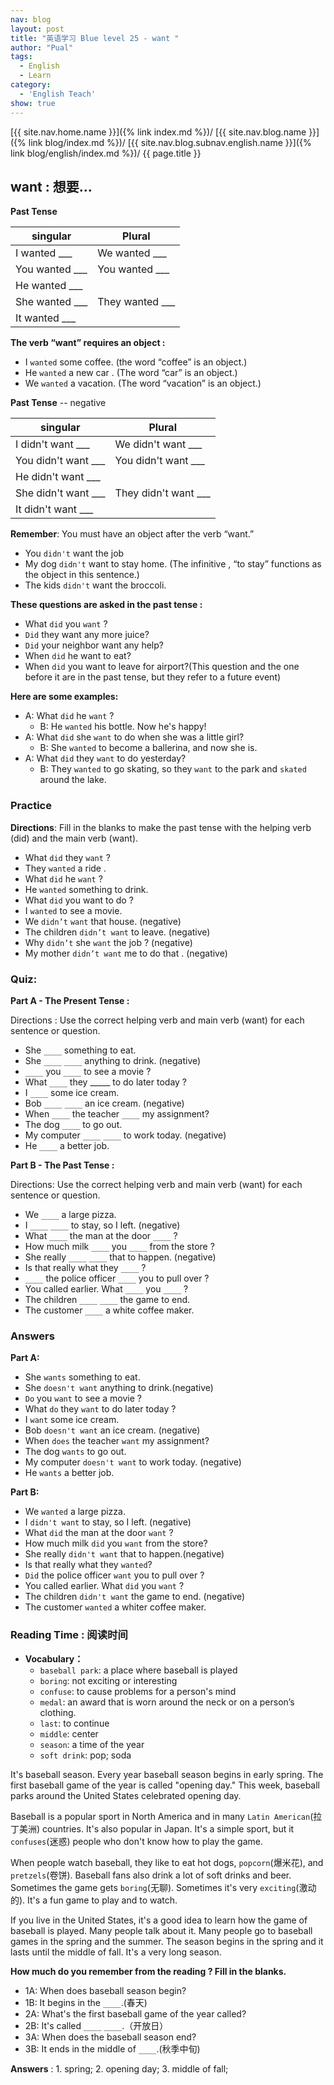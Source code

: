 ```yaml
---
nav: blog
layout: post
title: "英语学习 Blue level 25 - want "
author: "Pual"
tags:
  - English
  - Learn
category:
  - 'English Teach'
show: true
---
```


[{{ site.nav.home.name }}]({% link index.md %})/
[{{ site.nav.blog.name }}]({% link blog/index.md %})/
[{{ site.nav.blog.subnav.english.name }}]({% link blog/english/index.md %})/
{{ page.title }}

## want : 想要...

**Past Tense**

singular | Plural
---------|-------
I wanted ___		 |We wanted ___
You wanted ___	 |You wanted ___
He wanted ___		 |
She wanted ___	 |	They wanted ___
It wanted ___ |

**The verb “want” requires an object :**

- I `wanted` some coffee. (the word “coffee” is an object.)
- He `wanted` a new car . (The word “car” is an object.)
- We `wanted` a vacation. (The word “vacation” is an object.)

**Past Tense** -- negative

singular | Plural
---------|-------
I didn't want ___		 |We didn't want ___
You didn't want ___	 |You didn't want ___
He didn't want ___		 |
She didn't want ___	 |	They   didn't want ___
It didn't want ___ |

**Remember**: You must have an object after the verb “want.”

- You `didn't` want the job
- My dog `didn't` want to stay home. (The infinitive , “to stay” functions as the object in this sentence.)
- The kids `didn't` want the broccoli.

**These questions are asked in the past tense :**

- What `did` you `want` ?
- `Did` they want any more juice?
- `Did` your neighbor want any help?
- When `did` he want to eat?
- When `did` you want to leave for airport?(This question and the one before it are in the past tense, but they refer to a future event)

**Here are some examples:**

- A: What `did` he `want` ?
  - B: He `wanted` his bottle. Now he's happy!
- A: What `did` she `want` to do when she was a little girl?
  - B: She `wanted` to become a ballerina, and now she is.
- A: What `did` they `want` to do yesterday?
  - B: They `wanted` to go skating, so they `want` to the park and `skated` around the lake.

### Practice

**Directions**: Fill in the blanks to make the past tense with the helping verb (did) and the main verb (want).

- What `did` they `want` ?
- They `wanted` a ride .
- What `did` he `want` ?
- He `wanted` something to drink.
- What `did` you want to do ?
- I `wanted` to see a movie.
- We `didn’t` `want` that house. (negative)
- The children `didn’t want` to leave. (negative)
- Why `didn’t` she `want` the job ? (negative)
- My mother `didn’t want` me to do that . (negative)

### Quiz:

**Part A - The Present Tense :**

Directions : Use the correct helping verb and main verb (want) for each sentence or question.

- She `____` something to eat.
- She `____`  `____` anything to drink. (negative)
-  `____` you `____` to see a movie ?
- What  `____` they _____ to do later today ?
- I  `____` some ice cream.
- Bob  `____`  `____` an ice cream. (negative)
- When  `____` the teacher   `____` my assignment?
- The dog  `____` to go out.
- My computer  `____`  `____` to work today. (negative)
- He  `____` a better job.

**Part B - The Past Tense :**

Directions: Use the correct helping verb and main verb (want) for each sentence or question.

- We  `____` a large pizza.
- I  `____`  `____` to stay, so I left. (negative)
- What  `____` the man at the door  `____` ?
- How much milk  `____` you  `____` from the store ?
- She really  `____`  `____` that to happen. (negative)
- Is that really what they  `____` ?
-   `____` the police officer  `____` you to pull over ?
- You called earlier. What  `____` you  `____` ?
- The children  `____`  `____` the game to end.
- The customer  `____` a white coffee maker.

### Answers

**Part A:**

- She `wants` something to eat.
- She `doesn't want` anything to drink.(negative)
- `Do` you `want` to see a movie ?
- What `do` they `want` to do later today ?
- I `want` some ice cream.
- Bob `doesn't want` an ice cream. (negative)
- When `does` the teacher `want` my assignment?
- The dog `wants` to go out.
- My computer `doesn't want` to work today. (negative)
- He `wants` a better job.

**Part B:**

- We `wanted` a large pizza.
- I `didn't want` to stay, so I left. (negative)
- What `did` the man at the door `want` ?
- How much milk `did` you `want` from the store?
- She really `didn't want` that to happen.(negative)
- Is that really what they `wanted`?
- `Did` the police officer `want` you to pull over ?
- You called earlier. What `did` you `want` ?
- The children `didn't want` the game to end. (negative)
- The customer `wanted` a whiter coffee maker.


### Reading Time : 阅读时间

- **Vocabulary：**
  - `baseball park`: a place where baseball is played
  - `boring`: not exciting or interesting
  - `confuse`: to cause problems for a person's mind
  - `medal`: an award that is worn around the neck or on a person’s clothing.
  - `last`: to continue
  - `middle`: center
  - `season`:  a time of the year
  - `soft drink`: pop; soda

It's baseball season.
Every year baseball season begins in early spring.
The first baseball game of the year is called "opening day."
This week, baseball parks around the United States celebrated opening day.

Baseball is a popular sport in North America and in many `Latin American`(拉丁美洲) countries.
It's also popular in Japan.
It's a simple sport, but it `confuses`(迷惑) people who don't know how to play the game.

When people watch baseball, they like to eat hot dogs, `popcorn`(爆米花), and `pretzels`(卷饼).
Baseball fans also drink a lot of soft drinks and beer.
Sometimes the game gets `boring`(无聊).
Sometimes it's very `exciting`(激动的).
It's a fun game to play and to watch.

If you live in the United States, it's a good idea to learn how the game of baseball is played.
Many people talk about it.
Many people go to baseball games in the spring and the summer.
The season begins in the spring and it lasts until the middle of fall.
It's a very long season.

**How much do you remember from the reading ? Fill in the blanks.**

- 1A: When does baseball season begin?
- 1B: It begins in the `____`.(春天)
- 2A: What's the first baseball game of the year called?
- 2B: It's called `____` `____`.（开放日）
- 3A: When does the baseball season end?
- 3B: It ends in the middle of `____`.(秋季中旬)

**Answers** : 1. spring; 2. opening day; 3. middle of fall;
